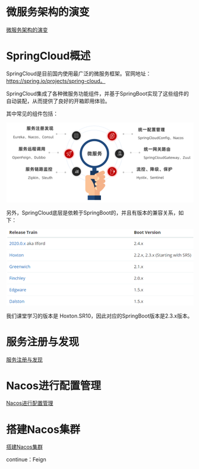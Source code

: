 # 微服务架构的演变

[微服务架构的演变](.\微服务架构的演变)



# SpringCloud概述

SpringCloud是目前国内使用最广泛的微服务框架。官网地址：https://spring.io/projects/spring-cloud。

SpringCloud集成了各种微服务功能组件，并基于SpringBoot实现了这些组件的自动装配，从而提供了良好的开箱即用体验。

其中常见的组件包括：

![image-20210713204155887](Spring%20Cloud(%E9%BB%91%E9%A9%AC%E7%A8%8B%E5%BA%8F%E5%91%98).assets/image-20210713204155887.png)



另外，SpringCloud底层是依赖于SpringBoot的，并且有版本的兼容关系，如下：

![image-20210713205003790](Spring%20Cloud(%E9%BB%91%E9%A9%AC%E7%A8%8B%E5%BA%8F%E5%91%98).assets/image-20210713205003790.png)

我们课堂学习的版本是 Hoxton.SR10，因此对应的SpringBoot版本是2.3.x版本。



# 服务注册与发现

[服务注册与发现](.\服务注册与发现)



# Nacos进行配置管理

[Nacos进行配置管理](.\Nacos进行配置管理.md)



# 搭建Nacos集群

[搭建Nacos集群](.\搭建Nacos集群.md)



continue：Feign
